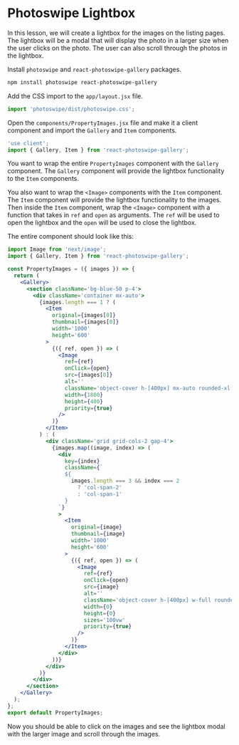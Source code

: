 # Photoswipe Lightbox

In this lesson, we will create a lightbox for the images on the listing pages. The lightbox will be a modal that will display the photo in a larger size when the user clicks on the photo. The user can also scroll through the photos in the lightbox.

Install `photoswipe` and `react-photoswipe-gallery` packages.

```bash
npm install photoswipe react-photoswipe-gallery
```

Add the CSS import to the `app/layout.jsx` file.

```jsx
import 'photoswipe/dist/photoswipe.css';
```

Open the `components/PropertyImages.jsx` file and make it a client component and import the `Gallery` and `Item` components.

```jsx
'use client';
import { Gallery, Item } from 'react-photoswipe-gallery';
```

You want to wrap the entire `PropertyImages` component with the `Gallery` component. The `Gallery` component will provide the lightbox functionality to the `Item` components.

You also want to wrap the `<Image>` components with the `Item` component. The `Item` component will provide the lightbox functionality to the images. Then inside the `Item` component, wrap the `<Image>` component with a function that takes in `ref` and `open` as arguments. The `ref` will be used to open the lightbox and the `open` will be used to close the lightbox.

The entire component should look like this:

```jsx
import Image from 'next/image';
import { Gallery, Item } from 'react-photoswipe-gallery';

const PropertyImages = ({ images }) => {
  return (
    <Gallery>
      <section className='bg-blue-50 p-4'>
        <div className='container mx-auto'>
          {images.length === 1 ? (
            <Item
              original={images[0]}
              thumbnail={images[0]}
              width='1000'
              height='600'
            >
              {({ ref, open }) => (
                <Image
                  ref={ref}
                  onClick={open}
                  src={images[0]}
                  alt=''
                  className='object-cover h-[400px] mx-auto rounded-xl'
                  width={1800}
                  height={400}
                  priority={true}
                />
              )}
            </Item>
          ) : (
            <div className='grid grid-cols-2 gap-4'>
              {images.map((image, index) => (
                <div
                  key={index}
                  className={`
                  ${
                    images.length === 3 && index === 2
                      ? 'col-span-2'
                      : 'col-span-1'
                  }
                `}
                >
                  <Item
                    original={image}
                    thumbnail={image}
                    width='1000'
                    height='600'
                  >
                    {({ ref, open }) => (
                      <Image
                        ref={ref}
                        onClick={open}
                        src={image}
                        alt=''
                        className='object-cover h-[400px] w-full rounded-xl'
                        width={0}
                        height={0}
                        sizes='100vw'
                        priority={true}
                      />
                    )}
                  </Item>
                </div>
              ))}
            </div>
          )}
        </div>
      </section>
    </Gallery>
  );
};
export default PropertyImages;
```

Now you should be able to click on the images and see the lightbox modal with the larger image and scroll through the images.
